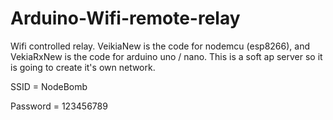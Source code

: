 # Arduino-Wifi-remote-relay
 
 
 Wifi controlled relay. VeikiaNew is the code for nodemcu (esp8266), and VekiaRxNew is the code for arduino uno / nano. This is a soft ap server so it is going to create it's own network. 
 
SSID = NodeBomb

Password = 123456789
